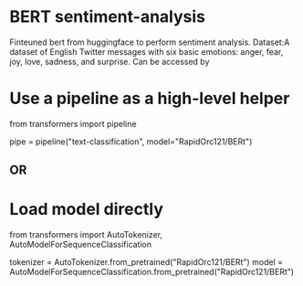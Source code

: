 # BERT sentiment-analysis
 Finteuned bert from huggingface to perform sentiment analysis.
 Dataset:A dataset of English Twitter messages with six basic emotions: anger, fear, joy, love, sadness, and surprise.
Can be accessed by 
# Use a pipeline as a high-level helper
from transformers import pipeline

pipe = pipeline("text-classification", model="RapidOrc121/BERt")

## OR

# Load model directly
from transformers import AutoTokenizer, AutoModelForSequenceClassification

tokenizer = AutoTokenizer.from_pretrained("RapidOrc121/BERt")
model = AutoModelForSequenceClassification.from_pretrained("RapidOrc121/BERt")